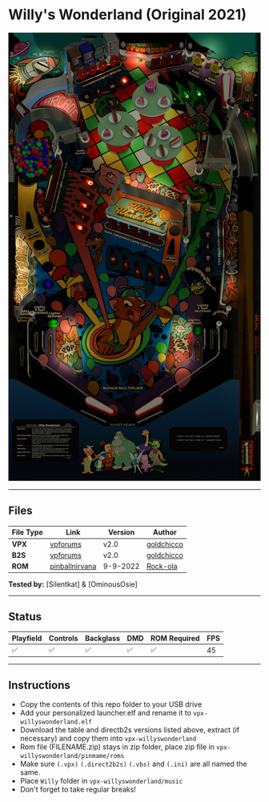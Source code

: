 # Willy's Wonderland (Original 2021)

![Table Preview](../../images/vpx-willyswonderland-table.jpg)

---

## Files
| File Type | Link | Version | Author | 
|-----------|--------|----------|--------------|
| **VPX** | [vpforums](https://www.vpforums.org/index.php?app=downloads&showfile=15620) | v2.0 | [goldchicco](https://www.vpforums.org/index.php?showuser=88795) |
| **B2S** | [vpforums](https://www.vpforums.org/index.php?app=downloads&showfile=15620) | v2.0 | [goldchicco](https://www.vpforums.org/index.php?showuser=88795) |
| **ROM** | [pinballnirvana](https://pinballnirvana.com/forums/resources/dvlsdre.1744/) | 9-9-2022 | [Rock-ola](https://pinballnirvana.com/forums/members/rock-ola.1/) |

**Tested by:** [Silentkat] & [OminousOsie]

---

## Status 
| Playfield | Controls | Backglass | DMD | ROM Required | FPS | 
|-----------|----------|-----------|-----|--------------|-----|
| :white_check_mark: | :white_check_mark: | :white_check_mark: | :white_check_mark: | :white_check_mark: | 45 |

---

## Instructions

- Copy the contents of this repo folder to your USB drive
- Add your personalized launcher.elf and rename it to `vpx-willyswonderland.elf`
- Download the table and directb2s versions listed above, extract (if necessary) and copy them into `vpx-willyswonderland`
- Rom file (FILENAME.zip) stays in zip folder, place zip file in `vpx-willyswonderland/pinmame/roms`
- Make sure `(.vpx)` `(.direct2b2s)` `(.vbs)` and `(.ini)` are all named the same.
- Place `Willy` folder in `vpx-willyswonderland/music`
- Don't forget to take regular breaks!